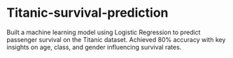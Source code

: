 # Titanic-survival-prediction
Built a machine learning model using Logistic Regression to predict passenger survival on the Titanic dataset. Achieved 80% accuracy with key insights on age, class, and gender influencing survival rates.
